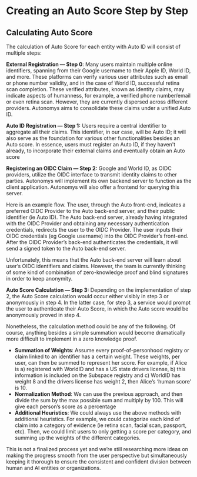 # Creating an Auto Score Step by Step

## Calculating Auto Score

The calculation of Auto Score for each entity with Auto ID will consist of multiple steps:

**External Registration — Step 0**: Many users maintain multiple online identifiers, spanning from their Google username to their Apple ID, World ID, and more. These platforms can verify various user attributes such as email or phone number validity, and in the case of World ID, successful retina scan completion. These verified attributes, known as identity claims, may indicate aspects of humanness, for example, a verified phone number/email or even retina scan. However, they are currently dispersed across different providers. Autonomys aims to consolidate these claims under a unified Auto ID.

**Auto ID Registration — Step 1:** Users require a central identifier to aggregate all their claims. This identifier, in our case, will be Auto ID; it will also serve as the foundation for various other functionalities besides an Auto score. In essence, users must register an Auto ID, if they haven't already, to incorporate their external claims and eventually obtain an Auto score

**Registering an OIDC Claim — Step 2:** Google and World ID, as OIDC providers, utilize the OIDC interface to transmit identity claims to other parties. Autonomys will implement its own backend server to function as the client application. Autonomys will also offer a frontend for querying this server.

Here is an example flow. The user, through the Auto front-end, indicates a preferred OIDC Provider to the Auto back-end server, and their public identifier (ie Auto ID). The Auto back-end server, already having integrated with the OIDC Provider and obtaining any necessary authentication credentials, redirects the user to the OIDC Provider. The user inputs their OIDC credentials (eg Google username) into the OIDC Provider’s front-end. After the OIDC Provider’s back-end authenticates the credentials, it will send a signed token to the Auto back-end server.

Unfortunately, this means that the Auto back-end server will learn about user’s OIDC identifiers and claims. However, the team is currently thinking of some kind of combination of zero-knowledge proof and blind signatures in order to keep anonymity.

**Auto Score Calculation — Step 3:** Depending on the implementation of step 2, the Auto Score calculation would occur either visibly in step 3 or anonymously in step 4. In the latter case, for step 3, a service would prompt the user to authenticate their Auto Score, in which the Auto score would be anonymously proved in step 4.

Nonetheless, the calculation method could be any of the following. Of course, anything besides a simple summation would become dramatically more difficult to implement in a zero knowledge proof.

* **Summation of Weights**: Assume every proof-of-personhood registry or claim linked to an identifier has a certain weight. These weights, per user, can then be summed to represent her score. For example, if Alice is a) registered with WorldID and has a US state drivers license, b) this information is included on the Subspace registry and c) WorldID has weight 8 and the drivers license has weight 2, then Alice’s ‘human score’ is 10.
* **Normalization Method**: We can use the previous approach, and then divide the sum by the max possible sum and multiply by 100. This will give each person’s score as a percentage
* **Additional Heuristics**: We could always use the above methods with additional heuristics. For example, we could categorize each kind of claim into a category of evidence (ie retina scan, facial scan, passport, etc). Then, we could limit users to only getting a score per category, and summing up the weights of the different categories.

This is not a finalized process yet and we’re still researching more ideas on making the progress smooth from the user perspective but simultaneously keeping it thorough to ensure the consistent and confident division between human and AI entities or organizations.

